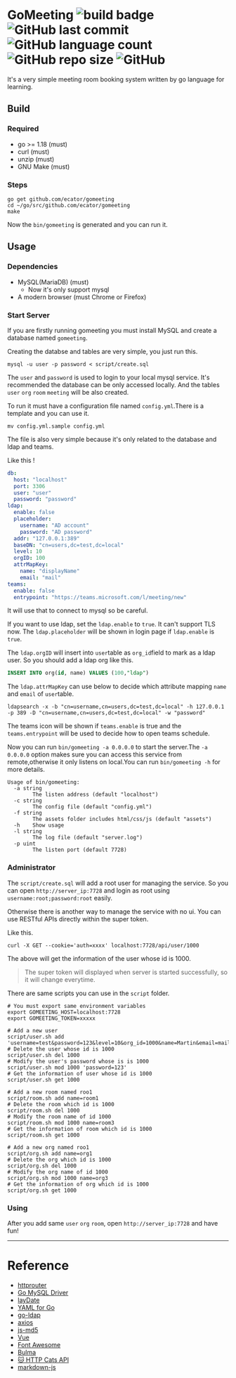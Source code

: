 
# GoMeeting ![build badge](https://github.com/ecator/gomeeting/actions/workflows/build.yml/badge.svg) ![GitHub last commit](https://img.shields.io/github/last-commit/ecator/gomeeting) ![GitHub language count](https://img.shields.io/github/languages/count/ecator/gomeeting) ![GitHub repo size](https://img.shields.io/github/repo-size/ecator/gomeeting) ![GitHub](https://img.shields.io/github/license/ecator/gomeeting) 
It's a very simple meeting room booking system written by go language for learning.

## Build
### Required
 - go >= 1.18 (must)
 - curl (must)
 - unzip (must)
 - GNU Make (must)
 
### Steps
```shell
go get github.com/ecator/gomeeting
cd ~/go/src/github.com/ecator/gomeeting
make
```
Now the `bin/gomeeting` is generated and you can run it.

## Usage
### Dependencies
- MySQL(MariaDB) (must)
  - Now it's only support mysql
- A modern browser (must Chrome or Firefox)

### Start Server
If you are firstly running gomeeting you must install MySQL and create a database named `gomeeting`.

Creating the databse and tables are very simple, you just run this.
```shell
mysql -u user -p password < script/create.sql
```
The `user` and `password` is used to login to your local mysql service. It's recommended the database can be only accessed locally. And the tables `user` `org` `room` `meeting` will be also created.

To run it must have a configuration file named `config.yml`.There is a template and you can use it.
```shell
mv config.yml.sample config.yml
```
The file is also very simple because it's only related to the database and ldap and teams.

Like this !

```yaml
db:
  host: "localhost"
  port: 3306
  user: "user"
  password: "password"
ldap:
  enable: false
  placeholder:
    username: "AD account"
    password: "AD password"
  addr: "127.0.0.1:389"
  baseDN: "cn=users,dc=test,dc=local"
  level: 10
  orgID: 100
  attrMapKey:
    name: "displayName"
    email: "mail"
teams:
  enable: false
  entrypoint: "https://teams.microsoft.com/l/meeting/new"
```

It will use that to connect to mysql so be careful.

If you want to use ldap, set the `ldap.enable` to `true`. It can't support TLS now. The `ldap.placeholder` will be shown in login page if `ldap.enable` is `true`.

The `ldap.orgID` will insert into `user`table as `org_id`field to mark as a ldap user. So you should add a ldap org like this.

```sql
INSERT INTO org(id, name) VALUES (100,"ldap")
```

The `ldap.attrMapKey` can use below to decide which attribute mapping `name` and `email` of `user`table.

```shell
ldapsearch -x -b "cn=username,cn=users,dc=test,dc=local" -h 127.0.0.1 -p 389 -D "cn=username,cn=users,dc=test,dc=local" -w "password"
```

The teams icon will be shown if `teams.enable` is true and the `teams.entrypoint` will be used to decide how to open teams schedule.

Now you can run `bin/gomeeting -a 0.0.0.0` to start the server.The `-a 0.0.0.0` option makes sure you can access this service from remote,otherwise it only listens on local.You can run `bin/gomeeting -h` for more details.

```shell
Usage of bin/gomeeting:
  -a string
    	The listen address (default "localhost")
  -c string
    	The config file (default "config.yml")
  -f string
    	The assets folder includes html/css/js (default "assets")
  -h	Show usage
  -l string
    	The log file (default "server.log")
  -p uint
    	The listen port (default 7728)
```
### Administrator
The `script/create.sql` will add a root user for managing the service. So you can open `http://server_ip:7728` and login as root using `username:root;password:root` easily.

Otherwise there is another way to manage the service with no ui. You can use RESTful APIs directly within the super token.

Like this.

```
curl -X GET --cookie='auth=xxxx' localhost:7728/api/user/1000
```

The above will get the information of the user whose id is 1000.

> The super token will displayed when server is started successfully, so it will change everytime.

There are same scripts you can use in the `script` folder.

```shell
# You must export same environment variables
export GOMEETING_HOST=localhost:7728
export GOMEETING_TOKEN=xxxxx

# Add a new user
script/user.sh add 'username=test&password=123&level=10&org_id=1000&name=Martin&email=mail@example.com'
# Delete the user whose id is 1000
script/user.sh del 1000
# Modify the user's password whose is is 1000
script/user.sh mod 1000 'password=123'
# Get the information of user whose id is 1000
script/user.sh get 1000

# Add a new room named roo1
script/room.sh add name=room1
# Delete the room which id is 1000
script/room.sh del 1000
# Modify the room name of id 1000
script/room.sh mod 1000 name=room3
# Get the information of room which id is 1000
script/room.sh get 1000

# Add a new org named roo1
script/org.sh add name=org1
# Delete the org which id is 1000
script/org.sh del 1000
# Modify the org name of id 1000
script/org.sh mod 1000 name=org3
# Get the information of org which id is 1000
script/org.sh get 1000
```

### Using

After you add same `user` `org` `room`, open `http://server_ip:7728`  and have fun!

---
# Reference

- [httprouter](https://github.com/julienschmidt/httprouter)
- [Go MySQL Driver](https://github.com/go-sql-driver/mysql)
- [layDate](https://www.layui.com/laydate/)
- [YAML for Go](https://github.com/go-yaml/yaml)
- [go-ldap](https://github.com/go-ldap/ldap)
- [axios](https://github.com/axios/axios)
- [js-md5](https://github.com/emn178/js-md5)
- [Vue](https://github.com/vuejs/vue)
- [Font Awesome](https://fontawesome.com/)
- [Bulma](https://bulma.io/)
- [🐱 HTTP Cats API ](https://github.com/httpcats/http.cat)
- [markdown-js](https://github.com/evilstreak/markdown-js)
